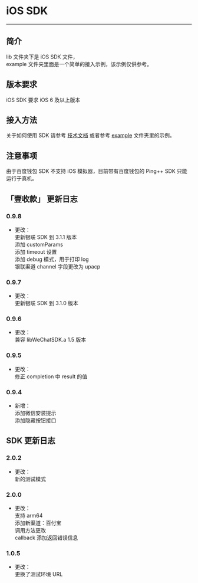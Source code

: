 iOS SDK 
=================

****

## 简介

lib 文件夹下是 iOS SDK 文件，  
example 文件夹里面是一个简单的接入示例，该示例仅供参考。

## 版本要求

iOS SDK 要求 iOS 6 及以上版本

## 接入方法

关于如何使用 SDK 请参考 [技术文档](https://pingplusplus.com/document) 或者参考 [example](https://github.com/PingPlusPlus/pingpp-ios/tree/master/example) 文件夹里的示例。

## 注意事项

由于百度钱包 SDK 不支持 iOS 模拟器，目前带有百度钱包的 Ping++ SDK 只能运行于真机。

## 「壹收款」 更新日志

### 0.9.8
* 更改：  
更新银联 SDK 到 3.1.1 版本  
添加 customParams  
添加 timeout 设置  
添加 debug 模式，用于打印 log  
银联渠道 channel 字段更改为 upacp

### 0.9.7
* 更改：  
更新银联 SDK 到 3.1.0 版本

### 0.9.6
* 更改：  
兼容 libWeChatSDK.a 1.5 版本

### 0.9.5
* 更改：  
修正 completion 中 result 的值

### 0.9.4
* 新增：  
添加微信安装提示  
添加隐藏按钮接口

## SDK 更新日志

### 2.0.2
* 更改：  
新的测试模式

### 2.0.0
* 更改：  
支持 arm64  
添加新渠道：百付宝  
调用方法更改  
callback 添加返回错误信息

### 1.0.5
* 更改：  
更换了测试环境 URL
